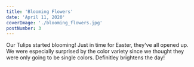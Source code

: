 ```yaml
---
title: 'Blooming Flowers'
date: 'April 11, 2020'
coverImage: './blooming_flowers.jpg'
postNumber: 3
---
```


Our Tulips started blooming! Just in time for Easter, they've all opened up. We were especially surprised by the color variety since we thought they were only going to be single colors. Definitley brightens the day!
